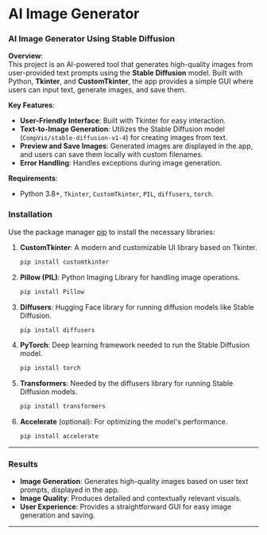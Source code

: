 
# AI Image Generator

### AI Image Generator Using Stable Diffusion

**Overview**:  
This project is an AI-powered tool that generates high-quality images from user-provided text prompts using the **Stable Diffusion** model. Built with Python, **Tkinter**, and **CustomTkinter**, the app provides a simple GUI where users can input text, generate images, and save them.

**Key Features**:
- **User-Friendly Interface**: Built with Tkinter for easy interaction.
- **Text-to-Image Generation**: Utilizes the Stable Diffusion model (`CompVis/stable-diffusion-v1-4`) for creating images from text.
- **Preview and Save Images**: Generated images are displayed in the app, and users can save them locally with custom filenames.
- **Error Handling**: Handles exceptions during image generation.

**Requirements**:
- Python 3.8+, `Tkinter`, `CustomTkinter`, `PIL`, `diffusers`, `torch`.



### Installation
Use the package manager [pip](https://pip.pypa.io/en/stable/) to install the necessary libraries:

1. **CustomTkinter**: A modern and customizable UI library based on Tkinter.
   ```bash
   pip install customtkinter
   ```

2. **Pillow (PIL)**: Python Imaging Library for handling image operations.
   ```bash
   pip install Pillow
   ```

3. **Diffusers**: Hugging Face library for running diffusion models like Stable Diffusion.
   ```bash
   pip install diffusers
   ```

4. **PyTorch**: Deep learning framework needed to run the Stable Diffusion model.
   ```bash
   pip install torch
   ```

5. **Transformers**: Needed by the diffusers library for running Stable Diffusion models.
   ```bash
   pip install transformers
   ```

6. **Accelerate** (optional): For optimizing the model's performance.
   ```bash
   pip install accelerate
   ```

---

### Results
- **Image Generation**: Generates high-quality images based on user text prompts, displayed in the app.
- **Image Quality**: Produces detailed and contextually relevant visuals.
- **User Experience**: Provides a straightforward GUI for easy image generation and saving.

---
